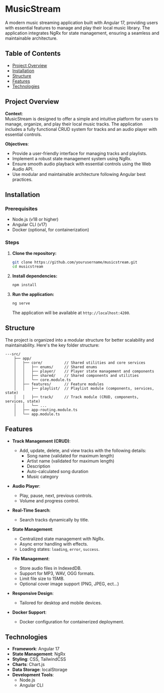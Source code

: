 # MusicStream

A modern music streaming application built with Angular 17, providing users with essential features to manage and play their local music library. The application integrates NgRx for state management, ensuring a seamless and maintainable architecture.

## Table of Contents

- [Project Overview](#project-overview)
- [Installation](#installation)
- [Structure](#structure)
- [Features](#features)
- [Technologies](#technologies)

## Project Overview

**Context**:  
MusicStream is designed to offer a simple and intuitive platform for users to manage, organize, and play their local music tracks. The application includes a fully functional CRUD system for tracks and an audio player with essential controls.

**Objectives**:  
- Provide a user-friendly interface for managing tracks and playlists.
- Implement a robust state management system using NgRx.
- Ensure smooth audio playback with essential controls using the Web Audio API.
- Use modular and maintainable architecture following Angular best practices.

## Installation

### Prerequisites
- Node.js (v18 or higher)
- Angular CLI (v17)
- Docker (optional, for containerization)

### Steps

1. **Clone the repository:**
   ```bash
   git clone https://github.com/yourusername/musicstream.git
   cd musicstream

2. **Install dependencies:**
   ```bash
   npm install
   ```

3. **Run the application:**
   ```bash
   ng serve
   ```
   The application will be available at `http://localhost:4200`.

## Structure

The project is organized into a modular structure for better scalability and maintainability. Here's the key folder structure:

```
---src/
    ├── app/
    │   ├── core/          // Shared utilities and core services
    │   │   ├── enums/     // Shared enums
    │   │   ├── player/    // Player state management and components
    │   │   ├── shared/    // Shared components and utilities
    │   │   └── core.module.ts
    │   ├── features/      // Feature modules
    │   │   ├── playlist/  // Playlist module (components, services, state)
    │   │   ├── track/     // Track module (CRUD, components, services, state)
    │   │   └── ...
    │   ├── app-routing.module.ts
    │   └── app.module.ts
```

## Features

- **Track Management (CRUD)**:
  - Add, update, delete, and view tracks with the following details:
    - Song name (validated for maximum length)
    - Artist name (validated for maximum length)
    - Description
    - Auto-calculated song duration
    - Music category

- **Audio Player**:
  - Play, pause, next, previous controls.
  - Volume and progress control.

- **Real-Time Search**:
  - Search tracks dynamically by title.

- **State Management**:
  - Centralized state management with NgRx.
  - Async error handling with effects.
  - Loading states: `loading`, `error`, `success`.

- **File Management**:
  - Store audio files in IndexedDB.
  - Support for MP3, WAV, OGG formats.
  - Limit file size to 15MB.
  - Optional cover image support (PNG, JPEG, ect...)

- **Responsive Design**:
  - Tailored for desktop and mobile devices.

- **Docker Support**:
  - Docker configuration for containerized deployment.

## Technologies

- **Framework**: Angular 17
- **State Management**: NgRx
- **Styling**: CSS, TailwindCSS
- **Charts**: Chart.js
- **Data Storage**: localStorage
- **Development Tools**:
  - Node.js
  - Angular CLI